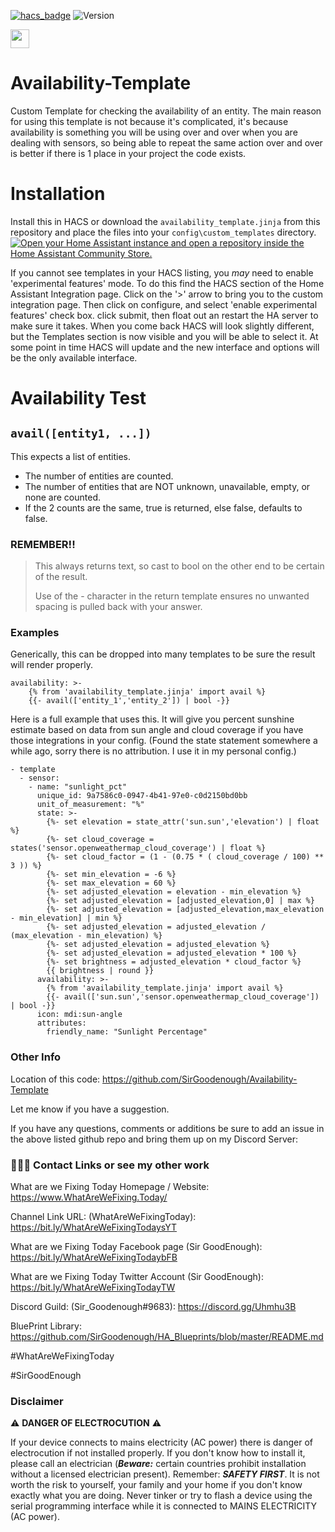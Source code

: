 [![hacs_badge](https://img.shields.io/badge/HACS-Default-41BDF5.svg)](https://github.com/custom-components/hacs)
![Version](https://img.shields.io/github/v/release/SirGoodenough/Availability-Template)

<a href="https://www.buymeacoffee.com/SirGoodenough"><img src="https://img.buymeacoffee.com/button-api/?text=Buy me a coffee&emoji=&slug=SirGoodenough&button_colour=5F7FFF&font_colour=ffffff&font_family=Poppins&outline_colour=000000&coffee_colour=FFDD00" width=auto, height=30/></a>
<base target="_blank">

# Availability-Template

Custom Template for checking the availability of an entity.
The main reason for using this template is not because it's complicated, it's because availability is something you will be using over and over when you are dealing with sensors, so being able to repeat the same action over and over is better if there is 1 place in your project the code exists.

# Installation

Install this in HACS or download the `availability_template.jinja` from this repository and place the files into your `config\custom_templates` directory.
[![Open your Home Assistant instance and open a repository inside the Home Assistant Community Store.](https://my.home-assistant.io/badges/hacs_repository.svg)](https://my.home-assistant.io/redirect/hacs_repository/?owner=SirGoodenough&repository=Availability-Template&category=template)

If you cannot see templates in your HACS listing, you *may* need to enable 'experimental features' mode. To do this find the HACS section of the Home Assistant Integration page. Click on the '>' arrow to bring you to the custom integration page. Then click on configure, and select 'enable experimental features' check box. click submit, then float out an restart the HA server to make sure it takes. When you come back HACS will look slightly different, but the Templates section is now visible and you will be able to select it. At some point in time HACS will update and the new interface and options will be the only available interface.

# Availability Test

## `avail([entity1, ...])`

This expects a list of entities.

- The number of entities are counted.
- The number of entities that are NOT unknown, unavailable, empty, or none are counted.
- If the 2 counts are the same, true is returned, else false, defaults to false.

### REMEMBER!!

> This always returns text, so cast to bool on the other end to be certain of the result.
>
> Use of the - character in the return template ensures no unwanted spacing is pulled back with your answer.

### Examples

Generically, this can be dropped into many templates to be sure the result will render properly.

```jinja
availability: >-
    {% from 'availability_template.jinja' import avail %}
    {{- avail(['entity_1','entity_2']) | bool -}}
```

Here is a full example that uses this.  It will give you percent sunshine estimate based on data from sun angle and cloud coverage if you have those integrations in your config. (Found the state statement somewhere a while ago, sorry there is no attribution. I use it in my personal config.)

```jinja
- template
  - sensor:
    - name: "sunlight_pct"
      unique_id: 9a7586c0-0947-4b41-97e0-c0d2150bd0bb
      unit_of_measurement: "%"
      state: >-
        {%- set elevation = state_attr('sun.sun','elevation') | float %}
        {%- set cloud_coverage = states('sensor.openweathermap_cloud_coverage') | float %}
        {%- set cloud_factor = (1 - (0.75 * ( cloud_coverage / 100) ** 3 )) %}
        {%- set min_elevation = -6 %}
        {%- set max_elevation = 60 %}
        {%- set adjusted_elevation = elevation - min_elevation %}
        {%- set adjusted_elevation = [adjusted_elevation,0] | max %}
        {%- set adjusted_elevation = [adjusted_elevation,max_elevation - min_elevation] | min %}
        {%- set adjusted_elevation = adjusted_elevation / (max_elevation - min_elevation) %}
        {%- set adjusted_elevation = adjusted_elevation %}
        {%- set adjusted_elevation = adjusted_elevation * 100 %}
        {%- set brightness = adjusted_elevation * cloud_factor %}
        {{ brightness | round }}
      availability: >-
        {% from 'availability_template.jinja' import avail %}
        {{- avail(['sun.sun','sensor.openweathermap_cloud_coverage']) | bool -}}
      icon: mdi:sun-angle
      attributes:
        friendly_name: "Sunlight Percentage"

```

### Other Info

Location of this code: https://github.com/SirGoodenough/Availability-Template

Let me know if you have a suggestion.

If you have any questions, comments or additions be sure to add an issue in the above listed github repo and bring them up on my Discord Server:

### 🤹🏾‍♂️ Contact Links or see my other work

What are we Fixing Today Homepage / Website: https://www.WhatAreWeFixing.Today/

Channel Link URL: (WhatAreWeFixingToday): https://bit.ly/WhatAreWeFixingTodaysYT

What are we Fixing Today Facebook page (Sir GoodEnough): https://bit.ly/WhatAreWeFixingTodaybFB

What are we Fixing Today Twitter Account (Sir GoodEnough): https://bit.ly/WhatAreWeFixingTodayTW

Discord Guild: (Sir_Goodenough#9683): https://discord.gg/Uhmhu3B

BluePrint Library: https://github.com/SirGoodenough/HA_Blueprints/blob/master/README.md

#WhatAreWeFixingToday

#SirGoodEnough

### Disclaimer

⚠️ **DANGER OF ELECTROCUTION** ⚠️

If your device connects to mains electricity (AC power) there is danger of electrocution if not installed properly. If you don't know how to install it, please call an electrician (***Beware:*** certain countries prohibit installation without a licensed electrician present). Remember: _**SAFETY FIRST**_. It is not worth the risk to yourself, your family and your home if you don't know exactly what you are doing. Never tinker or try to flash a device using the serial programming interface while it is connected to MAINS ELECTRICITY (AC power).
